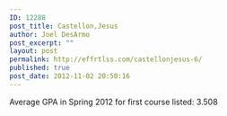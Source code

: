 ```yaml
---
ID: 12288
post_title: Castellon,Jesus
author: Joel DesArmo
post_excerpt: ""
layout: post
permalink: http://effrtlss.com/castellonjesus-6/
published: true
post_date: 2012-11-02 20:50:16
---
```

<p>Average GPA in Spring 2012 for first course listed: 3.508</p>